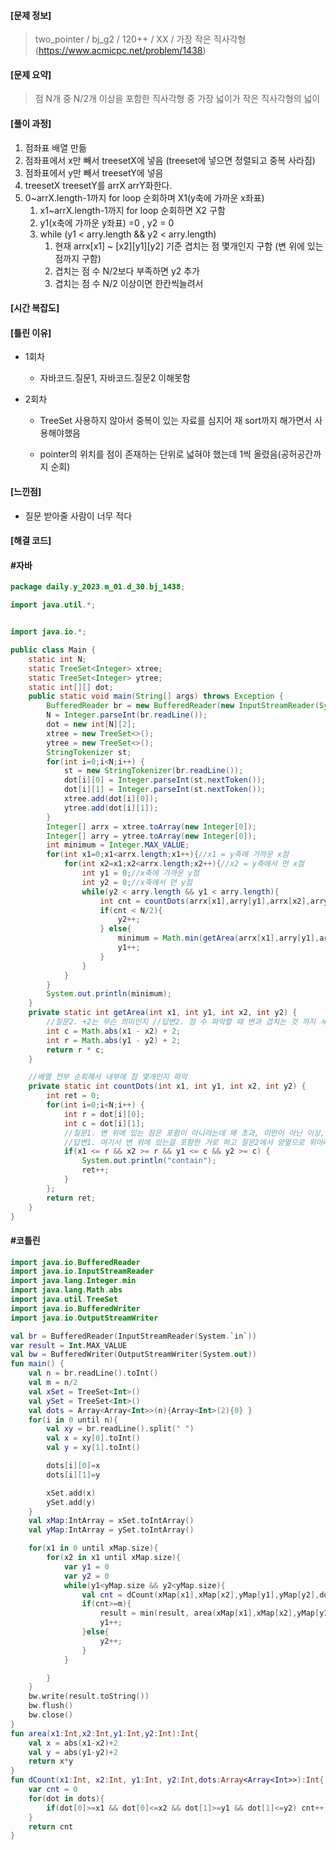 #### [문제 정보]

>  two_pointer / bj_g2 / 120++ / XX / 가장 작은 직사각형(https://www.acmicpc.net/problem/1438)

#### [문제 요약]

> 점 N개 중 N/2개 이상을 포함한 직사각형 중 가장 넓이가 작은 직사각형의 넓이

#### [풀이 과정]

1. 점좌표 배열 만듦
2. 점좌표에서 x만 빼서 treesetX에 넣음 (treeset에 넣으면 정렬되고 중복 사라짐)
3. 점좌표에서 y만 빼서 treesetY에 넣음
4. treesetX treesetY를 arrX arrY화한다.
5. 0~arrX.length-1까지 for loop 순회하며 X1(y축에 가까운 x좌표)
   1. x1~arrX.length-1까지 for loop 순회하면 X2 구함
   2. y1(x축에 가까운 y좌표) =0 , y2 = 0
   3. while (y1 < arry.length && y2 < arry.length)
      1. 현재 arrx[x1] ~ [x2][y1][y2] 기준 겹치는 점 몇개인지 구함 (변 위에 있는 점까지 구함)
      2. 겹치는 점 수 N/2보다 부족하면 y2 추가
      3. 겹치는 점 수 N/2 이상이면 한칸씩늘려서

#### [시간 복잡도]

#### [틀린 이유]

- 1회차

  - 자바코드.질문1, 자바코드.질문2 이해못함

- 2회차

  - TreeSet 사용하지 않아서 중복이 있는 자료를 심지어 재 sort까지 해가면서 사용해야했음

  - pointer의 위치를 점이 존재하는 단위로 넓혀야 했는데 1씩 올렸음(공허공간까지 순회)

    


#### [느낀점]

- 질문 받아줄 사람이 너무 적다

#### [해결 코드]

#### #자바

```java
package daily.y_2023.m_01.d_30.bj_1438;

import java.util.*;


import java.io.*;

public class Main {
    static int N;
    static TreeSet<Integer> xtree;
    static TreeSet<Integer> ytree;
    static int[][] dot;
    public static void main(String[] args) throws Exception {
        BufferedReader br = new BufferedReader(new InputStreamReader(System.in));
        N = Integer.parseInt(br.readLine());
        dot = new int[N][2];
        xtree = new TreeSet<>();
        ytree = new TreeSet<>();
        StringTokenizer st;
        for(int i=0;i<N;i++) {
            st = new StringTokenizer(br.readLine());
            dot[i][0] = Integer.parseInt(st.nextToken());
            dot[i][1] = Integer.parseInt(st.nextToken());
            xtree.add(dot[i][0]);
            ytree.add(dot[i][1]);
        }
        Integer[] arrx = xtree.toArray(new Integer[0]);
        Integer[] arry = ytree.toArray(new Integer[0]);
        int minimum = Integer.MAX_VALUE;
        for(int x1=0;x1<arrx.length;x1++){//x1 = y축에 가까운 x점
            for(int x2=x1;x2<arrx.length;x2++){//x2 = y축에서 먼 x점
                int y1 = 0;//x축에 가까운 y점
                int y2 = 0;//x축에서 먼 y점
                while(y2 < arry.length && y1 < arry.length){
                    int cnt = countDots(arrx[x1],arry[y1],arrx[x2],arry[y2]);//임의의 사각형
                    if(cnt < N/2){
                        y2++;
                    } else{
                        minimum = Math.min(getArea(arrx[x1],arry[y1],arrx[x2],arry[y2]), minimum);
                        y1++;
                    }
                }
            }
        }
        System.out.println(minimum);
    }
    private static int getArea(int x1, int y1, int x2, int y2) {
        //질문2. +2는 무슨 의미인지 //답변2. 점 수 파악할 때 변과 겹치는 것 까지 세므로 한칸씩 넓힘
        int c = Math.abs(x1 - x2) + 2;
        int r = Math.abs(y1 - y2) + 2;
        return r * c;
    }

    //배열 전부 순회해서 내부에 점 몇개인지 파악
    private static int countDots(int x1, int y1, int x2, int y2) {
        int ret = 0;
        for(int i=0;i<N;i++) {
            int r = dot[i][0];
            int c = dot[i][1];
            //질문1. 변 위에 있는 점은 포함이 아니라는데 왜 초과, 미만이 아닌 이상, 이하로 카운트 하는지
            //답변1. 여기서 변 위에 있는걸 포함한 거로 하고 질문2에서 양옆으로 위아래로 늘린다
            if(x1 <= r && x2 >= r && y1 <= c && y2 >= c) {
                System.out.println("contain");
                ret++;
            }
        };
        return ret;
    }
}
```



#### #코틀린

```kotlin
import java.io.BufferedReader
import java.io.InputStreamReader
import java.lang.Integer.min
import java.lang.Math.abs
import java.util.TreeSet
import java.io.BufferedWriter
import java.io.OutputStreamWriter

val br = BufferedReader(InputStreamReader(System.`in`))
var result = Int.MAX_VALUE
val bw = BufferedWriter(OutputStreamWriter(System.out))
fun main() {
    val n = br.readLine().toInt()
    val m = n/2
    val xSet = TreeSet<Int>()
    val ySet = TreeSet<Int>()
    val dots = Array<Array<Int>>(n){Array<Int>(2){0} }
    for(i in 0 until n){
        val xy = br.readLine().split(" ")
        val x = xy[0].toInt()
        val y = xy[1].toInt()

        dots[i][0]=x
        dots[i][1]=y

        xSet.add(x)
        ySet.add(y)
    }
    val xMap:IntArray = xSet.toIntArray()
    val yMap:IntArray = ySet.toIntArray()

    for(x1 in 0 until xMap.size){
        for(x2 in x1 until xMap.size){
            var y1 = 0
            var y2 = 0
            while(y1<yMap.size && y2<yMap.size){
                val cnt = dCount(xMap[x1],xMap[x2],yMap[y1],yMap[y2],dots)
                if(cnt>=m){
                    result = min(result, area(xMap[x1],xMap[x2],yMap[y1],yMap[y2]))
                    y1++;
                }else{
                    y2++;
                }
            }

        }
    }
    bw.write(result.toString())
    bw.flush()
    bw.close()
}
fun area(x1:Int,x2:Int,y1:Int,y2:Int):Int{
    val x = abs(x1-x2)+2
    val y = abs(y1-y2)+2
    return x*y
}
fun dCount(x1:Int, x2:Int, y1:Int, y2:Int,dots:Array<Array<Int>>):Int{
    var cnt = 0
    for(dot in dots){
        if(dot[0]>=x1 && dot[0]<=x2 && dot[1]>=y1 && dot[1]<=y2) cnt++
    }
    return cnt
}

```

